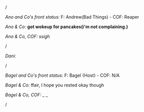 /

*Ano and Co's front status:* F: Andrew(Bad Things)  - COF: Reaper

_Ano & Co:_ **got wokeup for pancakes(i'm not complaining.)**

_Ano & Co, COF:_ _ssigh_

/

_Dani:_  

/

*Bagel and Co's front status:* F: Bagel {Host} - COF: N/A

_Bagel & Co:_ ffair, I hope you rested okay though

_Bagel & Co, COF:_ _ _

/
